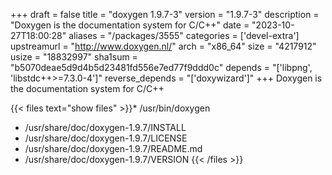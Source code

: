 +++
draft = false
title = "doxygen 1.9.7-3"
version = "1.9.7-3"
description = "Doxygen is the documentation system for C/C++"
date = "2023-10-27T18:00:28"
aliases = "/packages/3555"
categories = ['devel-extra']
upstreamurl = "http://www.doxygen.nl/"
arch = "x86_64"
size = "4217912"
usize = "18832997"
sha1sum = "b5070deae5d9d4b5d23481fd556e7ed77f9ddd0c"
depends = "['libpng', 'libstdc++>=7.3.0-4']"
reverse_depends = "['doxywizard']"
+++
Doxygen is the documentation system for C/C++

{{< files text="show files" >}}* /usr/bin/doxygen
* /usr/share/doc/doxygen-1.9.7/INSTALL
* /usr/share/doc/doxygen-1.9.7/LICENSE
* /usr/share/doc/doxygen-1.9.7/README.md
* /usr/share/doc/doxygen-1.9.7/VERSION
{{< /files >}}